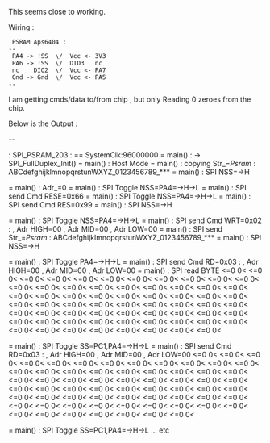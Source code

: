 This seems close to working.

 Wiring :
 
     PSRAM Aps6404 :
    --
     PA4 -> !SS  \/  Vcc <- 3V3
     PA6 -> !SS  \/  DIO3   nc
     nc    DIO2  \/  Vcc <- PA7
     Gnd -> Gnd  \/  Vcc <- PA5
    --

I am getting cmds/data to/from chip , but only Reading 0 zeroes from the chip.

Below is the Output :

--


: SPI_PSRAM_203 :
== SystemClk:96000000
= main() : -> SPI_FullDuplex_Init()
= main() : Host Mode
= main() : copying Str_=*Psram* : ABCdefghijklmnopqrstunWXYZ_0123456789_***
 = main() : SPI NSS=->H

= main() : Adr_=0
= main() : SPI Toggle NSS=PA4=->H->L
= main() : SPI send Cmd RESE=0x66
= main() : SPI Toggle NSS=PA4=->H->L
= main() : SPI send Cmd RES=0x99
= main() : SPI NSS=->H

= main() : SPI Toggle NSS=PA4=->H->L
= main() : SPI send Cmd WRT=0x02 : , Adr HIGH=00  , Adr MID=00  , Adr LOW=00
= main() : SPI send Str_=*Psram* : ABCdefghijklmnopqrstunWXYZ_0123456789_***
= main() : SPI NSS=->H

= main() : SPI Toggle PA4=->H->L
= main() : SPI send Cmd RD=0x03 : , Adr HIGH=00  , Adr MID=00  , Adr LOW=00
= main() : SPI read BYTE
 <=0 0<  <=0 0<  <=0 0<  <=0 0<  <=0 0<  <=0 0<  <=0 0<  <=0 0<
 <=0 0<  <=0 0<  <=0 0<  <=0 0<  <=0 0<  <=0 0<  <=0 0<  <=0 0<
 <=0 0<  <=0 0<  <=0 0<  <=0 0<  <=0 0<  <=0 0<  <=0 0<  <=0 0<
 <=0 0<  <=0 0<  <=0 0<  <=0 0<  <=0 0<  <=0 0<  <=0 0<  <=0 0<
 <=0 0<  <=0 0<  <=0 0<  <=0 0<  <=0 0<  <=0 0<  <=0 0<  <=0 0<
 <=0 0<  <=0 0<  <=0 0<  <=0 0<  <=0 0<  <=0 0<  <=0 0<  <=0 0<
 <=0 0<  <=0 0<  <=0 0<  <=0 0<  <=0 0<  <=0 0<  <=0 0<  <=0 0<
 <=0 0<  <=0 0<  <=0 0<  <=0 0<  <=0 0<  <=0 0<  <=0 0<  <=0 0<

= main() : SPI Toggle SS=PC1,PA4=->H->L
= main() : SPI send Cmd RD=0x03 :  , Adr HIGH=00  , Adr MID=00  , Adr LOW=00
 <=0 0<  <=0 0<  <=0 0<  <=0 0<  <=0 0<  <=0 0<  <=0 0<  <=0 0<
 <=0 0<  <=0 0<  <=0 0<  <=0 0<  <=0 0<  <=0 0<  <=0 0<  <=0 0<
 <=0 0<  <=0 0<  <=0 0<  <=0 0<  <=0 0<  <=0 0<  <=0 0<  <=0 0<
 <=0 0<  <=0 0<  <=0 0<  <=0 0<  <=0 0<  <=0 0<  <=0 0<  <=0 0<
 <=0 0<  <=0 0<  <=0 0<  <=0 0<  <=0 0<  <=0 0<  <=0 0<  <=0 0<
 <=0 0<  <=0 0<  <=0 0<  <=0 0<  <=0 0<  <=0 0<  <=0 0<  <=0 0<
 <=0 0<  <=0 0<  <=0 0<  <=0 0<  <=0 0<  <=0 0<  <=0 0<  <=0 0<
 <=0 0<  <=0 0<  <=0 0<  <=0 0<  <=0 0<  <=0 0<  <=0 0<  <=0 0<

= main() : SPI Toggle SS=PC1,PA4=->H->L
... 
etc
